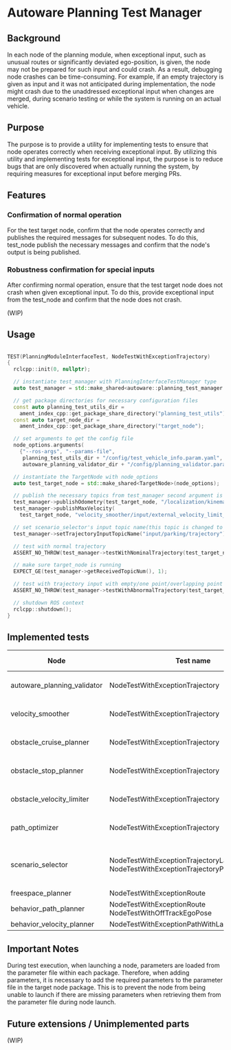 # Autoware Planning Test Manager

## Background

In each node of the planning module, when exceptional input, such as unusual routes or significantly deviated ego-position, is given, the node may not be prepared for such input and could crash. As a result, debugging node crashes can be time-consuming. For example, if an empty trajectory is given as input and it was not anticipated during implementation, the node might crash due to the unaddressed exceptional input when changes are merged, during scenario testing or while the system is running on an actual vehicle.

## Purpose

The purpose is to provide a utility for implementing tests to ensure that node operates correctly when receiving exceptional input. By utilizing this utility and implementing tests for exceptional input, the purpose is to reduce bugs that are only discovered when actually running the system, by requiring measures for exceptional input before merging PRs.

## Features

### Confirmation of normal operation

For the test target node, confirm that the node operates correctly and publishes the required messages for subsequent nodes. To do this, test_node publish the necessary messages and confirm that the node's output is being published.

### Robustness confirmation for special inputs

After confirming normal operation, ensure that the test target node does not crash when given exceptional input. To do this, provide exceptional input from the test_node and confirm that the node does not crash.

(WIP)

## Usage

```cpp

TEST(PlanningModuleInterfaceTest, NodeTestWithExceptionTrajectory)
{
  rclcpp::init(0, nullptr);

  // instantiate test_manager with PlanningInterfaceTestManager type
  auto test_manager = std::make_shared<autoware::planning_test_manager::PlanningInterfaceTestManager>();

  // get package directories for necessary configuration files
  const auto planning_test_utils_dir =
    ament_index_cpp::get_package_share_directory("planning_test_utils");
  const auto target_node_dir =
    ament_index_cpp::get_package_share_directory("target_node");

  // set arguments to get the config file
  node_options.arguments(
    {"--ros-args", "--params-file",
     planning_test_utils_dir + "/config/test_vehicle_info.param.yaml", "--params-file",
     autoware_planning_validator_dir + "/config/planning_validator.param.yaml"});

  // instantiate the TargetNode with node_options
  auto test_target_node = std::make_shared<TargetNode>(node_options);

  // publish the necessary topics from test_manager second argument is topic name
  test_manager->publishOdometry(test_target_node, "/localization/kinematic_state");
  test_manager->publishMaxVelocity(
    test_target_node, "velocity_smoother/input/external_velocity_limit_mps");

  // set scenario_selector's input topic name(this topic is changed to test node)
  test_manager->setTrajectoryInputTopicName("input/parking/trajectory");

  // test with normal trajectory
  ASSERT_NO_THROW(test_manager->testWithNominalTrajectory(test_target_node));

  // make sure target_node is running
  EXPECT_GE(test_manager->getReceivedTopicNum(), 1);

  // test with trajectory input with empty/one point/overlapping point
  ASSERT_NO_THROW(test_manager->testWithAbnormalTrajectory(test_target_node));

  // shutdown ROS context
  rclcpp::shutdown();
}
```

## Implemented tests

| Node                        | Test name                                                                                 | exceptional input | output         | Exceptional input pattern                                                             |
| --------------------------- | ----------------------------------------------------------------------------------------- | ----------------- | -------------- | ------------------------------------------------------------------------------------- |
| autoware_planning_validator | NodeTestWithExceptionTrajectory                                                           | trajectory        | trajectory     | Empty, single point, path with duplicate points                                       |
| velocity_smoother           | NodeTestWithExceptionTrajectory                                                           | trajectory        | trajectory     | Empty, single point, path with duplicate points                                       |
| obstacle_cruise_planner     | NodeTestWithExceptionTrajectory                                                           | trajectory        | trajectory     | Empty, single point, path with duplicate points                                       |
| obstacle_stop_planner       | NodeTestWithExceptionTrajectory                                                           | trajectory        | trajectory     | Empty, single point, path with duplicate points                                       |
| obstacle_velocity_limiter   | NodeTestWithExceptionTrajectory                                                           | trajectory        | trajectory     | Empty, single point, path with duplicate points                                       |
| path_optimizer              | NodeTestWithExceptionTrajectory                                                           | trajectory        | trajectory     | Empty, single point, path with duplicate points                                       |
| scenario_selector           | NodeTestWithExceptionTrajectoryLaneDrivingMode NodeTestWithExceptionTrajectoryParkingMode | trajectory        | scenario       | Empty, single point, path with duplicate points for scenarios:LANEDRIVING and PARKING |
| freespace_planner           | NodeTestWithExceptionRoute                                                                | route             | trajectory     | Empty route                                                                           |
| behavior_path_planner       | NodeTestWithExceptionRoute NodeTestWithOffTrackEgoPose                                    | route             | route odometry | Empty route Off-lane ego-position                                                     |
| behavior_velocity_planner   | NodeTestWithExceptionPathWithLaneID                                                       | path_with_lane_id | path           | Empty path                                                                            |

## Important Notes

During test execution, when launching a node, parameters are loaded from the parameter file within each package. Therefore, when adding parameters, it is necessary to add the required parameters to the parameter file in the target node package. This is to prevent the node from being unable to launch if there are missing parameters when retrieving them from the parameter file during node launch.

## Future extensions / Unimplemented parts

(WIP)
